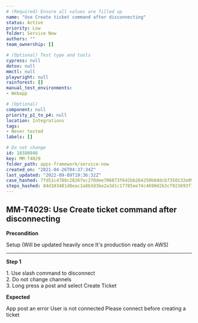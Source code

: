 ```yaml
---
# (Required) Ensure all values are filled up
name: "Use Create ticket command after disconnecting"
status: Active
priority: Low
folder: Service Now
authors: ""
team_ownership: []

# (Optional) Test type and tools
cypress: null
detox: null
mmctl: null
playwright: null
rainforest: []
manual_test_environments: 
- Webapp

# (Optional)
component: null
priority_p1_to_p4: null
location: Integrations
tags: 
- Never tested
labels: []

# Do not change
id: 10380846
key: MM-T4029
folder_path: apps-framework/service-now
created_on: "2021-04-26T04:37:34Z"
last_updated: "2022-09-09T19:36:32Z"
case_hashed: 7fd51c4788c28267ec270dee706873f642bb264250b6ddcb7350132e0982b41a28002f792298c17652e5f09af18e3c0b
steps_hashed: 84d103481d8eac1a8b3d3be2a3d1c17785ee74c4690d2b3cf923693f105bc3314f6fb411c03fc575b8d12e45e34eb195
---
```


## MM-T4029: Use Create ticket command after disconnecting

**Precondition**

Setup (Will be updated heavily once It's production ready on AWS)

---

**Step 1**

1\. Use slash command to disconnect\
2\. Do not change channels\
3\. Long press a post and select Create Ticket

**Expected**

App post an error User is not connected Please connect before creating a ticket
